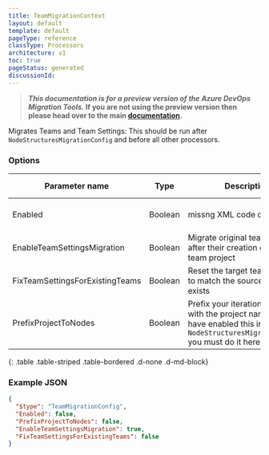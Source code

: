 ```yaml
---
title: TeamMigrationContext
layout: default
template: default
pageType: reference
classType: Processors
architecture: v1
toc: true
pageStatus: generated
discussionId: 
---
```



>**_This documentation is for a preview version of the Azure DevOps Migration Tools._ If you are not using the preview version then please head over to the main [documentation](https://nkdagility.com/docs/azure-devops-migration-tools).**

Migrates Teams and Team Settings: This should be run after `NodeStructuresMigrationConfig` and before all other processors.

### Options

| Parameter name         | Type    | Description                              | Default Value                            |
|------------------------|---------|------------------------------------------|------------------------------------------|
| Enabled | Boolean | missng XML code comments | missng XML code comments |
| EnableTeamSettingsMigration | Boolean | Migrate original team settings after their creation on target team project | true |
| FixTeamSettingsForExistingTeams | Boolean | Reset the target team settings to match the source if the team exists | true |
| PrefixProjectToNodes | Boolean | Prefix your iterations and areas with the project name. If you have enabled this in `NodeStructuresMigrationConfig` you must do it here too. | false |

{: .table .table-striped .table-bordered .d-none .d-md-block}

### Example JSON

```JSON
{
  "$type": "TeamMigrationConfig",
  "Enabled": false,
  "PrefixProjectToNodes": false,
  "EnableTeamSettingsMigration": true,
  "FixTeamSettingsForExistingTeams": false
}
```